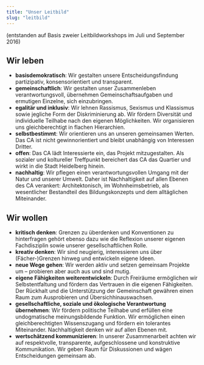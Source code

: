 ```yaml
---
title: "Unser Leitbild"
slug: "leitbild"
---
```


(entstanden auf Basis zweier Leitbildworkshops im Juli und September 2016)

## Wir leben
* __basisdemokratisch__: Wir gestalten unsere Entscheidungsfindung partizipativ, konsensorientiert und transparent.
* __gemeinschaftlich__: Wir gestalten unser Zusammenleben verantwortungsvoll, übernehmen Gemeinschaftsaufgaben und ermutigen Einzelne, sich einzubringen.
* __egalitär und inklusiv__: Wir lehnen Rassismus, Sexismus und Klassismus sowie jegliche Form der Diskriminierung ab. Wir fördern Diversität und individuelle Teilhabe nach den eigenen Möglichkeiten. Wir organisieren uns gleichberechtigt in flachen Hierarchien.
* __selbstbestimmt__: Wir orientieren uns an unseren gemeinsamen Werten. Das CA ist nicht gewinnorientiert und bleibt unabhängig von Interessen Dritter.
* __offen__: Das CA lädt Interessierte ein, das Projekt mitzugestalten. Als sozialer und koltureller Treffpunkt bereichert das CA das Quartier und wirkt in die Stadt Heidelberg hinein.
* __nachhaltig__: Wir pflegen einen verantwortungsvollen Umgang mit der Natur und unserer Umwelt. Daher ist Nachhaltigkeit auf allen Ebenen des CA verankert: Architektonisch, im Wohnheimsbetrieb, als wesentlicher Bestandteil des Bildungskonzepts und dem alltäglichen Miteinander.

## Wir wollen
* __kritisch denken__: Grenzen zu überdenken und Konventionen zu hinterfragen gehört ebenso dazu wie die Reflexion unserer eigenen Fachdisziplin sowie unserer gesellschaftlichen Rolle.
* __kreativ denken__: Wir sind neugierig, interessieren uns über (Fächer-)Grenzen hinweg und entwickeln eigene Ideen.
* __neue Wege gehen__: Wir werden aktiv und setzen gemeinsam Projekte um – probieren aber auch aus und sind mutig.
* __eigene Fähigkeiten weiterentwickeln__: Durch Freiräume ermöglichen wir Selbstentfaltung und fördern das Vertrauen in die eigenen Fähigkeiten. Der Rückhalt und die Unterstützung der Gemeinschaft gewähren einen Raum zum Ausprobieren und Übersichhinauswachsen.
* __gesellschaftliche, soziale und ökologische Verantwortung übernehmen__: Wir fördern politische Teilhabe und erfüllen eine undogmatische meinungsbildende Funktion. Wir ermöglichen einen gleichberechtigten Wissenszugang und fördern ein tolerantes Miteinander. Nachhaltigkeit denken wir auf allen Ebenen mit.
* __wertschätzend kommunizieren__: In unserer Zusammenarbeit achten wir auf respektvolle, transparente, aufgeschlossene und konstruktive Kommunikation. Wir geben Raum für Diskussionen und wägen Entscheidungen gemeinsam ab.
